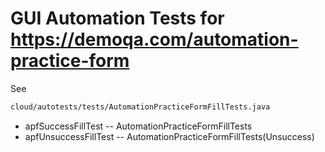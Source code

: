 # GUI Automation Tests for https://demoqa.com/automation-practice-form
See 
```bash
cloud/autotests/tests/AutomationPracticeFormFillTests.java
```
* apfSuccessFillTest        --  AutomationPracticeFormFillTests
* apfUnsuccessFillTest      --  AutomationPracticeFormFillTests(Unsuccess)


